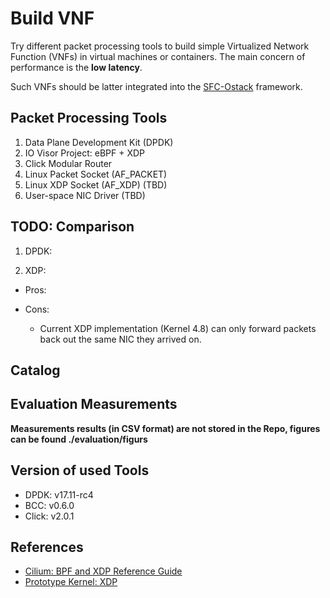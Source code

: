 # Build VNF #

Try different packet processing tools to build simple Virtualized Network Function (VNFs) in virtual machines or
containers. The main concern of performance is the **low latency**.

Such VNFs should be latter integrated into the [SFC-Ostack](https://github.com/stevelorenz/sfc-ostack) framework.

## Packet Processing Tools ##

1. Data Plane Development Kit (DPDK)
1. IO Visor Project: eBPF + XDP
1. Click Modular Router
1. Linux Packet Socket (AF_PACKET)
1. Linux XDP Socket (AF_XDP) (TBD)
1. User-space NIC Driver (TBD)

## TODO: Comparison ##

1. DPDK:

1. XDP:

  - Pros:

  - Cons:

    - Current XDP implementation (Kernel 4.8) can only forward packets back out the same NIC they arrived on.


## Catalog ##

## Evaluation Measurements ##

**Measurements results (in CSV format) are not stored in the Repo, figures can be found ./evaluation/figurs**

## Version of used Tools ##

- DPDK: v17.11-rc4
- BCC: v0.6.0
- Click: v2.0.1

## References ##

- [Cilium: BPF and XDP Reference Guide](http://docs.cilium.io/en/latest/bpf/#)
- [Prototype Kernel: XDP](https://prototype-kernel.readthedocs.io/en/latest/networking/XDP/index.html)
